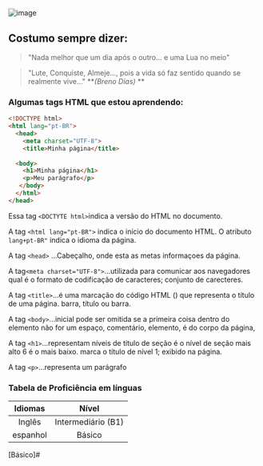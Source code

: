  #
 ![image](https://github.com/brenodiassto/repositorio2/assets/160603341/0c438b0b-2548-41e1-85d3-e131ea863d6d)

## Costumo sempre dizer:

>"Nada melhor que um dia após o outro...
e uma Lua no meio"

> "Lute, Conquiste, Almeje..., pois a vida só faz sentido quando se realmente vive..." **_(Breno Dias)_ **
> 


### Algumas tags HTML que estou aprendendo:

```html
<!DOCTYPE html>
<html lang="pt-BR">
  <head>
    <meta charset="UTF-8">
    <title>Minha página</title>
  
  <body>
    <h1>Minha página</h1>
    <p>Meu parágrafo</p>
   </body>
  </html>
</head>
```
Essa tag `<DOCTYTE html>`indica a versão do HTML no documento.


A tag `<html lang="pt-BR">` indica o início do documento HTML. O atributo `lang+pt-BR"` indica o idioma da página.

A tag `<head>` ...Cabeçalho, onde esta as metas informaçoes da página.

A tag`<meta charset="UTF-8">`...utilizada para comunicar aos navegadores qual é o formato de codificação de caracteres; conjunto de carecteres.

A tag `<title>`...é uma marcação do código HTML (<title> e </title>) que representa o título de uma página. barra, título ou barra.

A tag `<body>`...inicial pode ser omitida se a primeira coisa dentro do elemento não for um espaço, comentário, elemento, é do corpo da página,

A tag `<h1>`...representam níveis de título de seção é o nível de seção mais alto 6 é o mais baixo. marca o título de nível 1; exibido na página.

A tag `<p>`...representa um parágrafo


### Tabela de Proficiência em línguas

Idiomas      |  Nível
:----------: | :--------:
Inglês    |  Intermediário  (B1)
espanhol  |  Básico

[Básico]#
